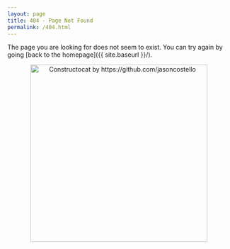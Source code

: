 ```yaml
---
layout: page
title: 404 - Page Not Found
permalink: /404.html
---
```


The page you are looking for does not seem to exist. You can try again by going 
[back to the homepage]({{ site.baseurl }}/).

<p style="text-align:center;"><img src="{{ site.baseurl }}/images/404.jpg" alt="Constructocat by https://github.com/jasoncostello" style="width: 400px;"/></p>
